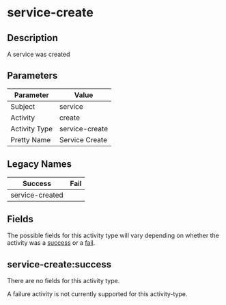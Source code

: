 service-create
==============

Description
-----------
A service was created

Parameters
----------
| Parameter     | Value          |
| ------------- | -------------- |
| Subject       | service        |
| Activity      | create         |
| Activity Type | service-create |
| Pretty Name   | Service Create |

Legacy Names
------------
| Success             | Fail |
| ------------------- | ---- |
| service-created<br> |      |

Fields
------

The possible fields for this activity type will vary depending on whether the activity was a [success](#service-createsuccess) or a [fail](#service-createfail).


service-create:success
----------------------

There are no fields for this activity type.


A failure activity is not currently supported for this activity-type.